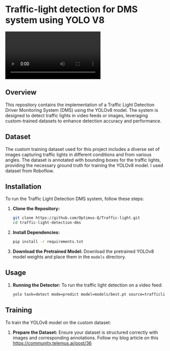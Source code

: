 # Traffic-light detection for DMS system using YOLO V8

![Traffic Light Detection DMS](output/traficlight.avi)

## Overview

This repository contains the implementation of a Traffic Light Detection Driver Monitoring System (DMS) using the YOLOv8 model. The system is designed to detect traffic lights in video feeds or images, leveraging custom-trained datasets to enhance detection accuracy and performance.

## Dataset

The custom training dataset used for this project includes a diverse set of images capturing traffic lights in different conditions and from various angles. The dataset is annotated with bounding boxes for the traffic lights, providing the necessary ground truth for training the YOLOv8 model. I used dataset from Roboflow.

## Installation

To run the Traffic Light Detection DMS system, follow these steps:

1. **Clone the Repository:**
   ```bash
   git clone https://github.com/Optimus-Q/Traffic-light.git
   cd traffic-light-detection-dms
   ```
   
2. **Install Dependencies:**
   ```bash
   pip install -r requirements.txt
   ```

3. **Download the Pretrained Model:**
   Download the pretrained YOLOv8 model weights and place them in the `models` directory.

## Usage

1. **Running the Detector:**
   To run the traffic light detection on a video feed:
   ```bash
   yolo task=detect mode=predict model=models/best.pt source=trafficlight.mp4
   ```

## Training

To train the YOLOv8 model on the custom dataset:

1. **Prepare the Dataset:**
   Ensure your dataset is structured correctly with images and corresponding annotations. Follow my blog article on this
   https://community.telemus.ai/post/36

   



